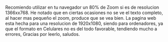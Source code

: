 Recomiendo utilizar en tu navegador un 80% de Zoom si es de resolucion 1366xx768.
He notado que en ciertas ocasiones no se ve el texto completo, al hacer mas pequeño el zoom, produce que se vea bien.
La pagina web esta hecha para una resolucion de 1920x1080, siendo para ordenadores, ya que el formato en Celulares no es del todo favorable, tendiendo mucho a errores,
Gracias por leerlo, saludos.
